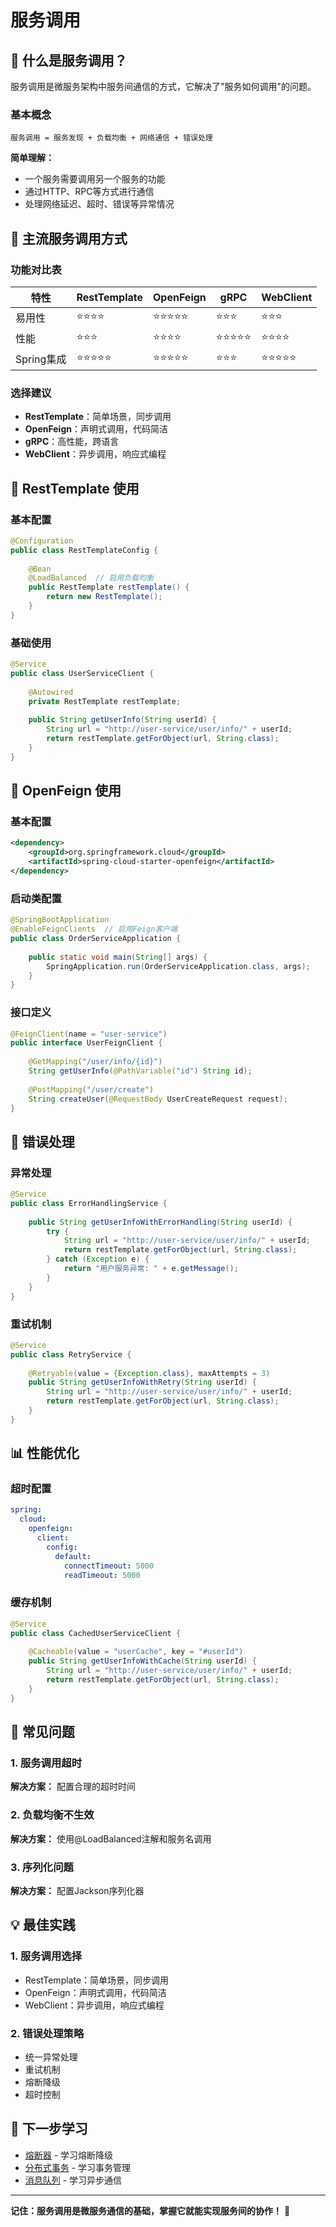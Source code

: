 
# 服务调用

## 🎯 什么是服务调用？

服务调用是微服务架构中服务间通信的方式，它解决了"服务如何调用"的问题。

### 基本概念
```
服务调用 = 服务发现 + 负载均衡 + 网络通信 + 错误处理
```

**简单理解：**
- 一个服务需要调用另一个服务的功能
- 通过HTTP、RPC等方式进行通信
- 处理网络延迟、超时、错误等异常情况

## 🔧 主流服务调用方式

### 功能对比表
| 特性 | RestTemplate | OpenFeign | gRPC | WebClient |
|------|--------------|-----------|------|-----------|
| 易用性 | ⭐⭐⭐⭐ | ⭐⭐⭐⭐⭐ | ⭐⭐⭐ | ⭐⭐⭐ |
| 性能 | ⭐⭐⭐ | ⭐⭐⭐⭐ | ⭐⭐⭐⭐⭐ | ⭐⭐⭐⭐ |
| Spring集成 | ⭐⭐⭐⭐⭐ | ⭐⭐⭐⭐⭐ | ⭐⭐⭐ | ⭐⭐⭐⭐⭐ |

### 选择建议
- **RestTemplate**：简单场景，同步调用
- **OpenFeign**：声明式调用，代码简洁
- **gRPC**：高性能，跨语言
- **WebClient**：异步调用，响应式编程

## 🚀 RestTemplate 使用

### 基本配置
```java
@Configuration
public class RestTemplateConfig {
    
    @Bean
    @LoadBalanced  // 启用负载均衡
    public RestTemplate restTemplate() {
        return new RestTemplate();
    }
}
```

### 基础使用
```java
@Service
public class UserServiceClient {
    
    @Autowired
    private RestTemplate restTemplate;
    
    public String getUserInfo(String userId) {
        String url = "http://user-service/user/info/" + userId;
        return restTemplate.getForObject(url, String.class);
    }
}
```

## 🚀 OpenFeign 使用

### 基本配置
```xml
<dependency>
    <groupId>org.springframework.cloud</groupId>
    <artifactId>spring-cloud-starter-openfeign</artifactId>
</dependency>
```

### 启动类配置
```java
@SpringBootApplication
@EnableFeignClients  // 启用Feign客户端
public class OrderServiceApplication {
    
    public static void main(String[] args) {
        SpringApplication.run(OrderServiceApplication.class, args);
    }
}
```

### 接口定义
```java
@FeignClient(name = "user-service")
public interface UserFeignClient {
    
    @GetMapping("/user/info/{id}")
    String getUserInfo(@PathVariable("id") String id);
    
    @PostMapping("/user/create")
    String createUser(@RequestBody UserCreateRequest request);
}
```

## 🚦 错误处理

### 异常处理
```java
@Service
public class ErrorHandlingService {
    
    public String getUserInfoWithErrorHandling(String userId) {
        try {
            String url = "http://user-service/user/info/" + userId;
            return restTemplate.getForObject(url, String.class);
        } catch (Exception e) {
            return "用户服务异常: " + e.getMessage();
        }
    }
}
```

### 重试机制
```java
@Service
public class RetryService {
    
    @Retryable(value = {Exception.class}, maxAttempts = 3)
    public String getUserInfoWithRetry(String userId) {
        String url = "http://user-service/user/info/" + userId;
        return restTemplate.getForObject(url, String.class);
    }
}
```

## 📊 性能优化

### 超时配置
```yaml
spring:
  cloud:
    openfeign:
      client:
        config:
          default:
            connectTimeout: 5000
            readTimeout: 5000
```

### 缓存机制
```java
@Service
public class CachedUserServiceClient {
    
    @Cacheable(value = "userCache", key = "#userId")
    public String getUserInfoWithCache(String userId) {
        String url = "http://user-service/user/info/" + userId;
        return restTemplate.getForObject(url, String.class);
    }
}
```

## 🚨 常见问题

### 1. 服务调用超时
**解决方案：** 配置合理的超时时间

### 2. 负载均衡不生效
**解决方案：** 使用@LoadBalanced注解和服务名调用

### 3. 序列化问题
**解决方案：** 配置Jackson序列化器

## 💡 最佳实践

### 1. 服务调用选择
- RestTemplate：简单场景，同步调用
- OpenFeign：声明式调用，代码简洁
- WebClient：异步调用，响应式编程

### 2. 错误处理策略
- 统一异常处理
- 重试机制
- 熔断降级
- 超时控制

## 🔗 下一步学习

- [熔断器](./08.熔断器.md) - 学习熔断降级
- [分布式事务](./09.分布式事务.md) - 学习事务管理
- [消息队列](./10.消息队列.md) - 学习异步通信

---

**记住：服务调用是微服务通信的基础，掌握它就能实现服务间的协作！** 🎯